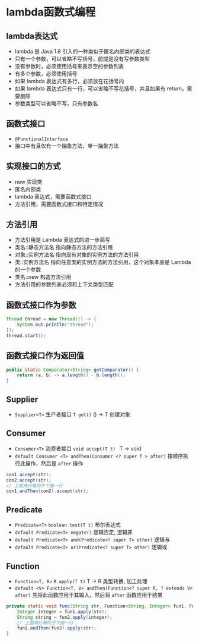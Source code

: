 
# lambda函数式编程

## lambda表达式

- lambda 是 Java 1.8 引入的一种类似于匿名内部类的表达式
- 只有一个参数，可以省略不写括号，前提是没有写参数类型
- 没有参数时，必须使用括号来表示空的参数列表
- 有多个参数，必须使用括号
- 如果 lambda 表达式有多行，必须放在花括号内
- 如果 lambda 表达式只有一行，可以省略不写花括号，并且如果有 return，需要删除
- 参数类型可以省略不写，只有参数名

## 函数式接口

- `@FunctionalInterface`
- 接口中有且仅有一个抽象方法，单一抽象方法

## 实现接口的方式

- new 实现类
- 匿名内部类
- lambda 表达式，需要函数式接口
- 方法引用，需要函数式接口和特定情况

## 方法引用

- 方法引用是 Lambda 表达式的进一步简写
- 类名::静态方法名 指向静态方法的方法引用
- 对象::实例方法名 指向现有对象的实例方法的方法引用
- 类::实例方法名 指向任意类的实例方法的方法引用，这个对象本身是 Lambda 的一个参数 
- 类名::new 构造方法引用
- 方法引用的参数列表必须和上下文类型匹配

## 函数式接口作为参数

```java
Thread thread = new Thread(() -> {  
    System.out.println("thread");  
});  
thread.start();
```

## 函数式接口作为返回值

```java
public static Comparator<String> getComparator() {  
    return (a, b) -> a.length() - b.length();  
}
```

## Supplier

- `Supplier<T>` 生产者接口 `T get()` () -> T 创建对象

## Consumer

- `Consumer<T>` 消费者接口 `void accept(T t) ` T -> void
- `default Consumer <T> andThen(Consumer <? super T > after)`  按顺序执行此操作，然后是 `after` 操作

```java
con1.accept(str);  
con2.accept(str); 
// 上面两行等同于下面一行
con1.andThen(con2).accept(str);
```

## Predicate

- `Predicate<T>` `boolean test(T t)` 布尔表达式
- `default Predicate<T> negate()` 逻辑否定, 逻辑非
- `default Predicate<T> and(Predicate<? super T> other)` 逻辑与
- `default Predicate<T> or(Predicate<? super T> other)` 逻辑或

## Function

- `Function<T, R>` `R apply(T t)`  T -> R 类型转换, 加工处理
- `default <V> Function<T, V> andThen(Function<? super R, ? extends V> after)` 先将此函数应用于其输入，然后将 `after` 函数应用于结果

```java
private static void func(String str, Function<String, Integer> fun1, Function<Integer, String> fun2) {  
    Integer integer = fun1.apply(str);  
    String string = fun2.apply(integer);  
    // 上面两行等同于下面一行  
    fun1.andThen(fun2).apply(str);  
}
```